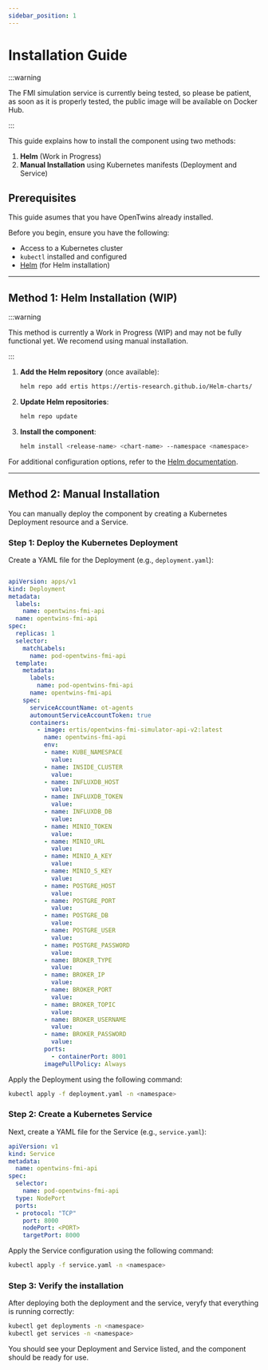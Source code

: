 ```yaml
---
sidebar_position: 1
---
```


# Installation Guide

:::warning

The FMI simulation service is currently being tested, so please be patient, as soon as it is properly tested, the public image will be available on Docker Hub.

:::


This guide explains how to install the component using two methods:
1. **Helm** (Work in Progress)
2. **Manual Installation** using Kubernetes manifests (Deployment and Service)

## Prerequisites
This guide asumes that you have OpenTwins already installed.

Before you begin, ensure you have the following:
- Access to a Kubernetes cluster
- `kubectl` installed and configured
- [Helm](https://helm.sh/docs/intro/install/) (for Helm installation)

---

## Method 1: Helm Installation (WIP)
:::warning

This method is currently a Work in Progress (WIP) and may not be fully functional yet. We recomend using manual installation.

:::

1. **Add the Helm repository** (once available):
    ```bash
    helm repo add ertis https://ertis-research.github.io/Helm-charts/
    ```

2. **Update Helm repositories**:
    ```bash
    helm repo update
    ```

3. **Install the component**:
    ```bash
    helm install <release-name> <chart-name> --namespace <namespace>
    ```

For additional configuration options, refer to the [Helm documentation](https://helm.sh/docs/).

---

## Method 2: Manual Installation
You can manually deploy the component by creating a Kubernetes Deployment resource and a Service.


### Step 1: Deploy the Kubernetes Deployment
Create a YAML file for the Deployment (e.g., `deployment.yaml`):

```yaml

apiVersion: apps/v1
kind: Deployment
metadata:
  labels:
    name: opentwins-fmi-api
  name: opentwins-fmi-api
spec:
  replicas: 1
  selector:
    matchLabels:
      name: pod-opentwins-fmi-api
  template:
    metadata:
      labels:
        name: pod-opentwins-fmi-api
      name: opentwins-fmi-api
    spec:
      serviceAccountName: ot-agents
      automountServiceAccountToken: true
      containers:
        - image: ertis/opentwins-fmi-simulator-api-v2:latest
          name: opentwins-fmi-api
          env:
          - name: KUBE_NAMESPACE
            value: 
          - name: INSIDE_CLUSTER
            value: 
          - name: INFLUXDB_HOST
            value: 
          - name: INFLUXDB_TOKEN
            value: 
          - name: INFLUXDB_DB
            value: 
          - name: MINIO_TOKEN
            value: 
          - name: MINIO_URL
            value: 
          - name: MINIO_A_KEY
            value: 
          - name: MINIO_S_KEY
            value: 
          - name: POSTGRE_HOST
            value: 
          - name: POSTGRE_PORT
            value: 
          - name: POSTGRE_DB
            value: 
          - name: POSTGRE_USER
            value: 
          - name: POSTGRE_PASSWORD
            value: 
          - name: BROKER_TYPE
            value: 
          - name: BROKER_IP
            value: 
          - name: BROKER_PORT
            value: 
          - name: BROKER_TOPIC
            value: 
          - name: BROKER_USERNAME
            value: 
          - name: BROKER_PASSWORD
            value: 
          ports:
            - containerPort: 8001
          imagePullPolicy: Always
```

Apply the Deployment using the following command:

```bash
kubectl apply -f deployment.yaml -n <namespace>
```

### Step 2: Create a Kubernetes Service
Next, create a YAML file for the Service (e.g., `service.yaml`):

```yaml
apiVersion: v1
kind: Service
metadata:
  name: opentwins-fmi-api
spec:
  selector:
    name: pod-opentwins-fmi-api
  type: NodePort
  ports:
  - protocol: "TCP"
    port: 8000
    nodePort: <PORT>
    targetPort: 8000

```

Apply the Service configuration using the following command:

```bash
kubectl apply -f service.yaml -n <namespace>
```

### Step 3: Verify the installation

After deploying both the deployment and the service, veryfy that everything is running correctly:

```bash
kubectl get deployments -n <namespace>
kubectl get services -n <namespace>
```

You should see your Deployment and Service listed, and the component should be ready for use.